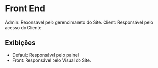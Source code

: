 # Front End

Admin: Reponsavel pelo gerencimaneto do Site.
Client: Responsável pelo acesso do Cliente

## Exibições

* Default: Responsável pelo painel.
* Front: Responsável pelo Visual do Site.